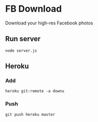 # FB Download

Download your high-res Facebook photos

## Run server

```
node server.js
```

## Heroku

### Add

```
heroku git:remote -a downu
```

### Push
```
git push heroku master
```
